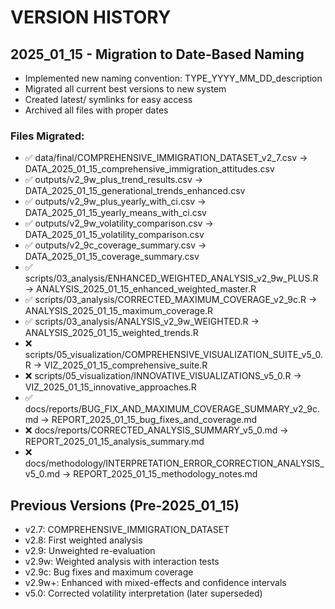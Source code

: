 # VERSION HISTORY

## 2025_01_15 - Migration to Date-Based Naming
- Implemented new naming convention: TYPE_YYYY_MM_DD_description
- Migrated all current best versions to new system
- Created latest/ symlinks for easy access
- Archived all files with proper dates

### Files Migrated:
- ✅ data/final/COMPREHENSIVE_IMMIGRATION_DATASET_v2_7.csv → DATA_2025_01_15_comprehensive_immigration_attitudes.csv
- ✅ outputs/v2_9w_plus_trend_results.csv → DATA_2025_01_15_generational_trends_enhanced.csv
- ✅ outputs/v2_9w_plus_yearly_with_ci.csv → DATA_2025_01_15_yearly_means_with_ci.csv
- ✅ outputs/v2_9w_volatility_comparison.csv → DATA_2025_01_15_volatility_comparison.csv
- ✅ outputs/v2_9c_coverage_summary.csv → DATA_2025_01_15_coverage_summary.csv
- ✅ scripts/03_analysis/ENHANCED_WEIGHTED_ANALYSIS_v2_9w_PLUS.R → ANALYSIS_2025_01_15_enhanced_weighted_master.R
- ✅ scripts/03_analysis/CORRECTED_MAXIMUM_COVERAGE_v2_9c.R → ANALYSIS_2025_01_15_maximum_coverage.R
- ✅ scripts/03_analysis/ANALYSIS_v2_9w_WEIGHTED.R → ANALYSIS_2025_01_15_weighted_trends.R
- ❌ scripts/05_visualization/COMPREHENSIVE_VISUALIZATION_SUITE_v5_0.R → VIZ_2025_01_15_comprehensive_suite.R
- ❌ scripts/05_visualization/INNOVATIVE_VISUALIZATIONS_v5_0.R → VIZ_2025_01_15_innovative_approaches.R
- ✅ docs/reports/BUG_FIX_AND_MAXIMUM_COVERAGE_SUMMARY_v2_9c.md → REPORT_2025_01_15_bug_fixes_and_coverage.md
- ❌ docs/reports/CORRECTED_ANALYSIS_SUMMARY_v5_0.md → REPORT_2025_01_15_analysis_summary.md
- ❌ docs/methodology/INTERPRETATION_ERROR_CORRECTION_ANALYSIS_v5_0.md → REPORT_2025_01_15_methodology_notes.md

## Previous Versions (Pre-2025_01_15)
- v2.7: COMPREHENSIVE_IMMIGRATION_DATASET
- v2.8: First weighted analysis
- v2.9: Unweighted re-evaluation
- v2.9w: Weighted analysis with interaction tests
- v2.9c: Bug fixes and maximum coverage
- v2.9w+: Enhanced with mixed-effects and confidence intervals
- v5.0: Corrected volatility interpretation (later superseded)
